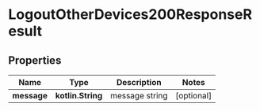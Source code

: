 
# LogoutOtherDevices200ResponseResult

## Properties
Name | Type | Description | Notes
------------ | ------------- | ------------- | -------------
**message** | **kotlin.String** | message string |  [optional]



